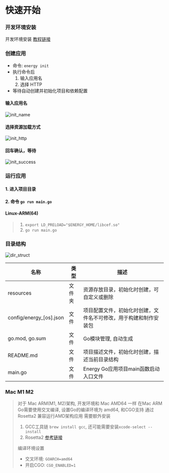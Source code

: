 # 快速开始

### 开发环境安装

开发环境安装 [教程链接](/course/install-env)

### 创建应用

- 命令: `energy init`
- 执行命令后
  1. 输入应用名
  2. 选择 HTTP 
- 等待自动创建并初始化项目和依赖配置
#### 输入应用名
![init_name](/imgs/assets/init_name.png)

#### 选择资源加载方式
![init_http](/imgs/assets/init_http.png)

#### 回车确认，等待
![init_success](/imgs/assets/init_success.png)

### 运行应用
#### 1. 进入项目目录
#### 2. 命令 `go run main.go`
#### Linux-ARM(64)
> 1. `export LD_PRELOAD="$ENERGY_HOME/libcef.so"`
> 2. `go run main.go`

### 目录结构
![dir_struct](/imgs/assets/dir_struct.png)

| 名称                      | 类型  | 描述                               |
|-------------------------|-----|----------------------------------|
| resources               | 文件夹 | 资源存放目录，初始化时创建，可自定义或删除            |
| config/energy_[os].json | 文件  | 项目配置文件，初始化时创建，文件名不可修改，用于构建和制作安装包 |
| go.mod, go.sum          | 文件  | Go模块管理, 自动生成                     |
| README.md               | 文件  | 项目描述文件，初始化时创建，描述当前目录结构           |
| main.go                 | 文件  | Energy Go应用项目main函数启动入口文件        |


### Mac M1 M2
> 对于 Mac ARM(M1, M2)架构, 开发环境和 Mac AMD64 一样
> 在Mac ARM Go需要使用交叉编译, 设置Go的编译环境为 amd64, 和CGO支持
> 通过 Rosetta2 兼容运行AMD架构应用
> 需要额外安装
> 1. GCC工具链 `brew install gcc`, 还可能需要安装`xcode-select --install`
> 2. Rosetta2 [参考链接](https://support.apple.com/zh-cn/HT211861)
>
> 编译环境设置
> - 交叉环境: `GOARCH=amd64`
> - 开启CGO: `CGO_ENABLED=1`
